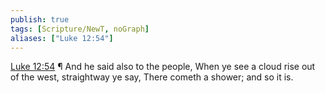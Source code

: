 ```yaml
---
publish: true
tags: [Scripture/NewT, noGraph]
aliases: ["Luke 12:54"]
---
```

[Luke 12:54](https://churchofjesuschrist.org/study/scriptures/nt/luke/12?lang=eng&id=p54#p54) ¶ And he said also to the people, When ye see a cloud rise out of the west, straightway ye say, There cometh a shower; and so it is.
